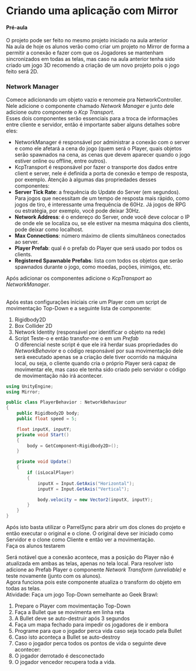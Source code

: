 # Criando uma aplicação com Mirror

#### Pré-aula
O projeto pode ser feito no mesmo projeto iniciado na aula anterior <br>
Na aula de hoje os alunos verão como criar um projeto no Mirror de forma a permitir a conexão e fazer com que os Jogadores se mantenham sincronizados em todas as telas, mas caso na aula anterior tenha sido criado um jogo 3D recomendo a criação de um novo projeto pois o jogo feito será 2D.

### Network Manager
Comece adicionando um objeto vazio e renomeie pra NetworkController. Nele adicione o componente chamado *Network Manager* e junto dele adicione outro componente o *Kcp Transport*.<br>
Esses dois componentes serão essenciais para a troca de informações entre cliente e servidor, então é importante saber alguns detalhes sobre eles: 
* NetworkManager é responsável por administrar a conexão com o server e como ele afetará a cena do jogo (quem será o Player, quais objetos serão spawnados na cena, as cenas que devem aparecer quando o jogo estiver online ou offline, entre outros).
* KcpTransport é responsável por fazer o transporte dos dados entre client e server, nele é definida a porta de conexão e tempo de resposta, por exemplo.
Atenção à algumas das propriedades desses componentes:
* **Server Tick Rate**: a frequência do Update do Server (em segundos). Para jogos que necessitam de um tempo de resposta mais rápido, como jogos de tiro, é interessante uma frequência de 60Hz. Já jogos de RPG ou estratégia, por exemplo, você pode deixar 30Hz.
* **Network Address**: é o endereço do Server, onde você deve colocar o IP de onde ele se localiza ou, se ele estiver na mesma máquina dos clients, pode deixar como localhost.
* **Max Connections**: número máximo de clients simultâneos conectados ao server.
* **Player Prefab**: qual é o prefab do Player que será usado por todos os clients.
* **Registered Spawnable Prefabs**: lista com todos os objetos que serão spawnados durante o jogo, como moedas, poções, inimigos, etc.

Após adicionar os componentes adicione o *KcpTransport* ao *NetworkManager*.<br><br>

Após estas configurações iniciais crie um Player com um script de movimentação Top-Down e a seguinte lista de componente:
1. Rigidbody2D
2. Box Collider 2D
3. Network Identity (responsável por identificar o objeto na rede)
4. Script
Teste-o e então transfor-me o em um *Prefab*<br>
O diferencial neste script é que ele irá herdar suas propriedades do *NetworkBehavior* e o código responsável por sua movimentação dele será executado apenas se a criação dele tiver ocorrido na máquina local, ou seja, o cliente quando cria o próprio Player será capaz de movimentar ele, mas caso ele tenha sido criado pelo servidor o código de movimentação não irá acontecer.
```cs
using UnityEngine;
using Mirror;

public class PlayerBehavior : NetworkBehaviour
{
    public Rigidbody2D body;
    public float speed = 5;

    float inputX, inputY;
    private void Start()
    {
        body = GetComponent<Rigidbody2D>();
    }

    private void Update()
    {
        if (isLocalPlayer)
        {
            inputX = Input.GetAxis("Horizontal");
            inputY = Input.GetAxis("Vertical");

            body.velocity = new Vector2(inputX, inputY);
        }
    }
}
```

Após isto basta utilizar o ParrelSync para abrir um dos clones do projeto e então executar o original e o clone. O original deve ser iniciado como Servidor e o clone como Cliente e então ver a movimentação.<br>
Faça os alunos testarem<br>

Será notável que a conexão acontece, mas a posição do Player não é atualizada em ambas as telas, apenas no tela local. Para resolver isto adicione ao Prefab Player o componente *Network Transform (unreliable)* e teste novamente (junto com os alunos).<br>
Agora funciona pois este componente atualiza o transform do objeto em todas as telas.<br>
Atividade:
Faça um jogo Top-Down semelhante ao Geek Brawl:
1. Prepare o Player com movimentação Top-Down
2. Faça a Bullet que se movimenta em linha reta
 1. A Bullet deve se auto-destruir após 3 segundos
3. Faça um mapa fechado para impedir os jogadores de ir embora
4. Programe para que o jogador perca vida caso seja tocado pela Bullet
 1. Caso isto aconteça a Bullet se auto-destroy
5. Caso o jogador perca todos os pontos de vida o seguinte deve acontecer:
 1. O jogador derrotado é desconectado
 2. O jogador vencedor recupera toda a vida.
